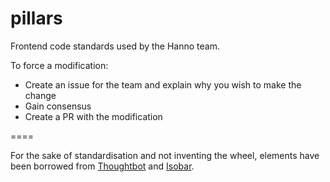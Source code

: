pillars
=======

Frontend code standards used by the Hanno team.

To force a modification:

* Create an issue for the team and explain why you wish to make the change
* Gain consensus
* Create a PR with the modification

====

For the sake of standardisation and not inventing the wheel, elements have been borrowed from [Thoughtbot](https://github.com/thoughtbot/guides) and [Isobar](http://isobar-idev.github.io/code-standards/).